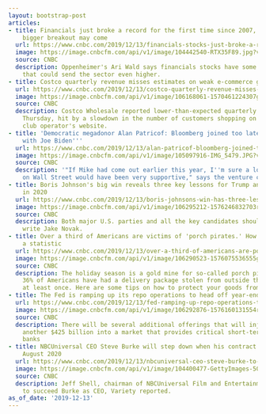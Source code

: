 ```yaml
---
layout: bootstrap-post
articles:
- title: Financials just broke a record for the first time since 2007, and an even
    bigger breakout may come
  url: https://www.cnbc.com/2019/12/13/financials-stocks-just-broke-a-record-for-the-first-time-since-2007.html
  image: https://image.cnbcfm.com/api/v1/image/104442540-RTX35F89.jpg?v=1529452282
  source: CNBC
  description: Oppenheimer's Ari Wald says financials stocks have some big tailwinds
    that could send the sector even higher.
- title: Costco quarterly revenue misses estimates on weak e-commerce growth
  url: https://www.cnbc.com/2019/12/13/costco-quarterly-revenue-misses-estimates-on-weak-e-commerce-growth.html
  image: https://image.cnbcfm.com/api/v1/image/106168061-1570461224307gettyimages-1162786405.jpeg?v=1570461284
  source: CNBC
  description: Costco Wholesale reported lower-than-expected quarterly revenue on
    Thursday, hit by a slowdown in the number of customers shopping on the warehouse
    club operator's website.
- title: 'Democratic megadonor Alan Patricof: Bloomberg joined too late, ''I''m sticking
    with Joe Biden'''
  url: https://www.cnbc.com/2019/12/13/alan-patricof-bloomberg-joined-too-late-sticking-with-joe-biden.html
  image: https://image.cnbcfm.com/api/v1/image/105097916-IMG_5479.JPG?v=1522333025
  source: CNBC
  description: '"If Mike had come out earlier this year, I''m sure a lot of people
    on Wall Street would have been very supportive," says the venture capitalist.'
- title: Boris Johnson's big win reveals three key lessons for Trump and Democrats
    in 2020
  url: https://www.cnbc.com/2019/12/13/boris-johnsons-win-has-three-lessons-for-trump-and-democrats-in-2020.html
  image: https://image.cnbcfm.com/api/v1/image/106295212-1576246832703rts2uskm.jpg?v=1576246902
  source: CNBC
  description: Both major U.S. parties and all the key candidates should take notice,
    write Jake Novak.
- title: Over a third of Americans are victims of 'porch pirates.' How not to become
    a statistic
  url: https://www.cnbc.com/2019/12/13/over-a-third-of-americans-are-porch-pirate-victims-dont-become-one.html
  image: https://image.cnbcfm.com/api/v1/image/106290523-1576075536555gettyimages-1074474482.jpeg?v=1576075698
  source: CNBC
  description: The holiday season is a gold mine for so-called porch pirates. An estimated
    36% of Americans have had a delivery package stolen from outside their residence
    at least once. Here are some tips on how to protect your goods from box bandits.
- title: The Fed is ramping up its repo operations to head off year-end funding issues
  url: https://www.cnbc.com/2019/12/13/fed-ramping-up-repo-operations-to-head-off-year-end-funding-issues.html
  image: https://image.cnbcfm.com/api/v1/image/106292876-1576160131554rts2ujd4.jpg?v=1576160228
  source: CNBC
  description: There will be several additional offerings that will inject at least
    another $425 billion into a market that provides critical short-term funding for
    banks
- title: NBCUniversal CEO Steve Burke will step down when his contract expires in
    August 2020
  url: https://www.cnbc.com/2019/12/13/nbcuniversal-ceo-steve-burke-to-step-down-in-august-2020.html
  image: https://image.cnbcfm.com/api/v1/image/104400477-GettyImages-503907862.jpg?v=1532563867
  source: CNBC
  description: Jeff Shell, chairman of NBCUniversal Film and Entertainment, is expected
    to succeed Burke as CEO, Variety reported.
as_of_date: '2019-12-13'
---
```


